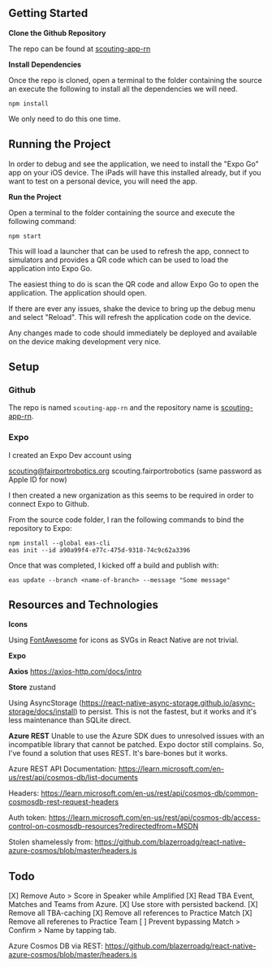 ## Getting Started

**Clone the Github Repository**

The repo can be found at [scouting-app-rn](https://github.com/FairportRobotics/scouting-app-rn)

**Install Dependencies**

Once the repo is cloned, open a terminal to the folder containing the source an execute the following to install all the dependencies we will need.

```
npm install
```

We only need to do this one time.

## Running the Project

In order to debug and see the application, we need to install the "Expo Go" app on your iOS device. The iPads will have this installed already, but if you want to test on a personal device, you will need the app.

**Run the Project**

Open a terminal to the folder containing the source and execute the following command:

```
npm start
```

This will load a launcher that can be used to refresh the app, connect to simulators and provides a QR code which can be used to load the application into Expo Go.

The easiest thing to do is scan the QR code and allow Expo Go to open the application. The application should open.

If there are ever any issues, shake the device to bring up the debug menu and select "Reload". This will refresh the application code on the device.

Any changes made to code should immediately be deployed and available on the device making development very nice.

## Setup

### Github

The repo is named `scouting-app-rn` and the repository name is [scouting-app-rn](https://github.com/FairportRobotics/scouting-app-rn).

### Expo

I created an Expo Dev account using

scouting@fairportrobotics.org
scouting.fairportrobotics
(same password as Apple ID for now)

I then created a new organization as this seems to be required in order to connect Expo to Github.

From the source code folder, I ran the following commands to bind the repository to Expo:

```
npm install --global eas-cli
eas init --id a90a99f4-e77c-475d-9318-74c9c62a3396
```

Once that was completed, I kicked off a build and publish with:

```
eas update --branch <name-of-branch> --message "Some message"
```

## Resources and Technologies

**Icons**

Using [FontAwesome](https://fontawesome.com/search?o=r&m=free) for icons as SVGs in React Native are not trivial.

**Expo**

**Axios**
https://axios-http.com/docs/intro

**Store**
zustand

Using AsyncStorage (https://react-native-async-storage.github.io/async-storage/docs/install) to persist. This is not the fastest, but it works and it's less maintenance than SQLite direct.

**Azure REST**
Unable to use the Azure SDK dues to unresolved issues with an incompatible library that cannot be patched. Expo doctor still complains. So, I've found a solution that uses REST. It's bare-bones but it works.

Azure REST API Documentation:
https://learn.microsoft.com/en-us/rest/api/cosmos-db/list-documents

Headers:
https://learn.microsoft.com/en-us/rest/api/cosmos-db/common-cosmosdb-rest-request-headers

Auth token:
https://learn.microsoft.com/en-us/rest/api/cosmos-db/access-control-on-cosmosdb-resources?redirectedfrom=MSDN

Stolen shamelessly from:
https://github.com/blazerroadg/react-native-azure-cosmos/blob/master/headers.js

## Todo

[X] Remove Auto > Score in Speaker while Amplified
[X] Read TBA Event, Matches and Teams from Azure.
[X] Use store with persisted backend.
[X] Remove all TBA-caching
[X] Remove all references to Practice Match
[X] Remove all referenes to Practice Team
[ ] Prevent bypassing Match > Confirm > Name by tapping tab.

Azure Cosmos DB via REST:
https://github.com/blazerroadg/react-native-azure-cosmos/blob/master/headers.js
